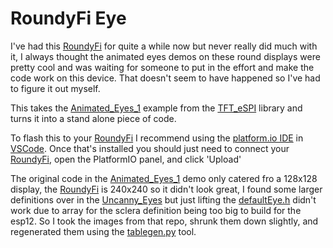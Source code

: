 # RoundyFi Eye

I've had this [RoundyFi](https://github.com/sbcshop/RoundyFi) for quite a while now but never really did much with it, I always thought the animated eyes demos on these round displays were pretty cool and was waiting for someone to put in the effort and make the code work on this device.  That doesn't seem to have happened so I've had to figure it out myself.

This takes the [Animated_Eyes_1](https://github.com/Bodmer/TFT_eSPI/tree/master/examples/Generic/Animated_Eyes_1) example from the [TFT_eSPI](https://github.com/Bodmer/TFT_eSPI/tree/master) library and turns it into a stand alone piece of code.

To flash this to your [RoundyFi](https://github.com/sbcshop/RoundyFi) I recommend using the [platform.io IDE](https://platformio.org/platformio-ide) in [VSCode](https://code.visualstudio.com/).  Once that's installed you should just need to connect your [RoundyFi](https://github.com/sbcshop/RoundyFi), open the PlatformIO panel, and click 'Upload'

The original code in the [Animated_Eyes_1](https://github.com/Bodmer/TFT_eSPI/tree/master/examples/Generic/Animated_Eyes_1) demo only catered fro a 128x128 display, the [RoundyFi](https://github.com/sbcshop/RoundyFi) is 240x240 so it didn't look great, I found some larger definitions over in the [Uncanny_Eyes](https://github.com/adafruit/Uncanny_Eyes/tree/master) but just lifting the [defaultEye.h](https://github.com/adafruit/Uncanny_Eyes/blob/master/uncannyEyes/graphics/defaultEye.h) didn't work due to array for the sclera definition being too big to build for the esp12.  So I took the images from that repo, shrunk them down slightly, and regenerated them using the [tablegen.py](https://github.com/adafruit/Uncanny_Eyes/blob/master/convert/tablegen.py) tool.